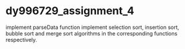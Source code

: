 # dy996729_assignment_4
implement parseData function
implement selection sort, insertion sort, bubble sort and merge sort algorithms in the corresponding functions respectively.
